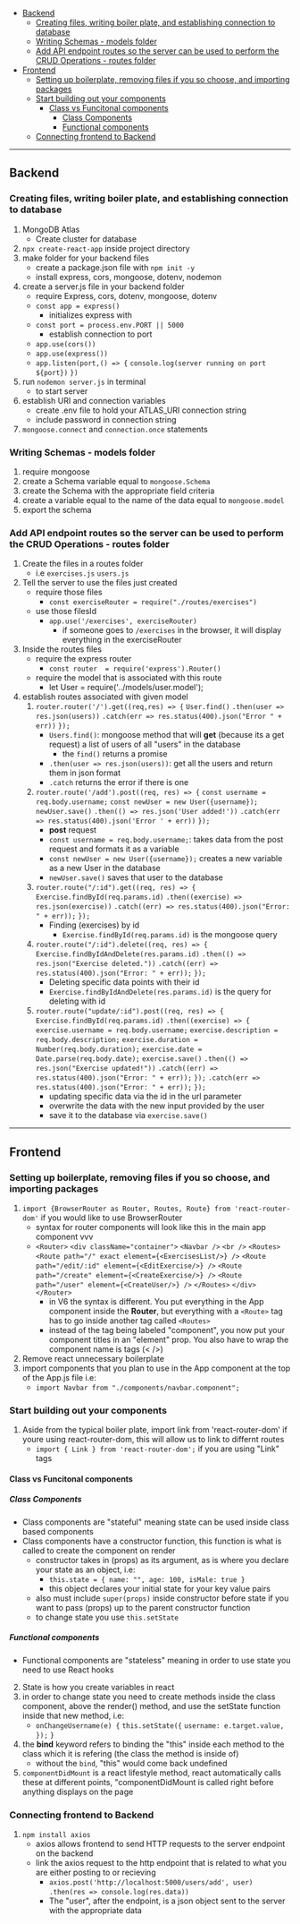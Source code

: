 

<!-- @import "[TOC]" {cmd="toc" depthFrom=1 depthTo=6 orderedList=false} -->

<!-- code_chunk_output -->

- [Backend](#backend)
  - [Creating files, writing boiler plate, and establishing connection to database](#creating-files-writing-boiler-plate-and-establishing-connection-to-database)
  - [Writing Schemas - models folder](#writing-schemas-models-folder)
  - [Add API endpoint routes so the server can be used to perform the CRUD Operations - routes folder](#add-api-endpoint-routes-so-the-server-can-be-used-to-perform-the-crud-operations-routes-folder)
- [Frontend](#frontend)
  - [Setting up boilerplate, removing files if you so choose, and importing packages](#setting-up-boilerplate-removing-files-if-you-so-choose-and-importing-packages)
  - [Start building out your components](#start-building-out-your-components)
    - [Class vs Funcitonal components](#class-vs-funcitonal-components)
      - [Class Components](#class-components)
      - [Functional components](#functional-components)
  - [Connecting frontend to Backend](#connecting-frontend-to-backend)

<!-- /code_chunk_output -->


<hr>

## Backend

### Creating files, writing boiler plate, and establishing connection to database

1. MongoDB Atlas
    - Create cluster for database
2. `npx create-react-app` inside project directory
3. make folder for your backend files
    - create a package.json file with `npm init -y`
    - install express, cors, mongoose, dotenv, nodemon
4. create a server.js file in your backend folder
    - require Express, cors, dotenv, mongoose, dotenv
    - `const app = express()`
        - initializes express with
    - `const port = process.env.PORT || 5000`
        - establish connection to port
    - `app.use(cors())`
    - `app.use(express())`
    - `app.listen(port,() => {`
        `console.log(server running on port ${port})`
        `})`
5. run `nodemon server.js` in terminal
    - to start server
6. establish URI and connection variables
    - create .env file to hold your ATLAS_URI connection string
    - include password in connection string
7. `mongoose.connect` and `connection.once` statements

### Writing Schemas - models folder

1. require mongoose
2. create a Schema variable equal to `mongoose.Schema`
3. create the Schema with the appropriate field criteria
4. create a variable equal to the name of the data equal to `mongoose.model`
5. export the schema

### Add API endpoint routes so the server can be used to perform the CRUD Operations - routes folder

1. Create the files in a routes folder 
    - i.e `exercises.js` `users.js`
2. Tell the server to use the files just created
    - require those files 
        - `const exerciseRouter = require("./routes/exercises")`
    - use those filesId
        - `app.use('/exercises', exerciseRouter)`
            - if someone goes to `/exercises` in the browser, it will display everything in the exerciseRouter
3. Inside the routes files
    - require the express router
        - `const router  = require('express').Router()`
    - require the model that is associated with this route
        - let User = require('../models/user.model');
4. establish routes associated with given model 
    1.  `router.router('/').get((req,res) => {`
            `User.find()`
                `.then(user => res.json(users))`
                `.catch(err => res.status(400).json("Error " + err))`
        `});`
        - `Users.find()`: mongoose method that will <b>get</b> (because its a get request) a list of users of all "users" in the database
            - the `find()` returns a promise
        - `.then(user => res.json(users))`: get all the users and return them in json format
        - `.catch` returns the error if there is one
    2.  `router.route('/add').post((req, res) => {`
            `const username = req.body.username;`
            `const newUser = new User({username});`
                `newUser.save()`
                    `.then(() => res.json('User added!'))`
                    `.catch(err => res.status(400).json('Error ' + err))`
        `});`
        - <b>post</b> request
        - `const username = req.body.username;`: takes data from the post request and formats it as a variable 
        - `const newUser = new User({username});` creates a new variable as a new User in the database
        - `newUser.save()` saves that user to the database
    3.  `router.route("/:id").get((req, res) => {`
            `Exercise.findById(req.params.id)`
                `.then((exercise) => res.json(exercise))`
                `.catch((err) => res.status(400).json("Error: " + err));`
        `});`
        - Finding (exercises) by id
            - `Exercise.findById(req.params.id)` is the mongoose query
    4.  `router.route("/:id").delete((req, res) => {`
            `Exercise.findByIdAndDelete(res.params.id)`
                `.then(() => res.json("Exercise deleted."))`
                `.catch((err) => res.status(400).json("Error: " + err));`
        `});`
        - Deleting specific data points with their id
        - `Exercise.findByIdAndDelete(res.params.id)` is the query for deleting with id
    5.  `router.route("update/:id").post((req, res) => {`
        `Exercise.findById(req.params.id)`
            `.then((exercise) => {`
                `exercise.username = req.body.username;`
                `exercise.description = req.body.description;`
                `exercise.duration = Number(req.body.duration);`
                `exercise.date = Date.parse(req.body.date);`
                `exercise.save()`
                    `.then(() => res.json("Exercise updated!"))`
                    `.catch((err) => res.status(400).json("Error: " + err));`
                `});`
            `.catch(err => res.status(400).json("Error: " + err));`
        `});`
        - updating specific data via the id in the url parameter
        - overwrite the data with the new input provided by the user
        - save it to the database via `exercise.save()`

<hr>

## Frontend

### Setting up boilerplate, removing files if you so choose, and importing packages

1. `import {BrowserRouter as Router, Routes, Route} from 'react-router-dom'` if you would like to use BrowserRouter
    - syntax for router components will look like this in the main app component vvv
    -   `<Router>`
            `<div className="container">`
                `<Navbar />`
                `<br />`
                `<Routes>`
                    `<Route path="/" exact element={<ExercisesList/>} />`
                    `<Route path="/edit/:id" element={<EditExercise/>} />`
                    `<Route path="/create" element={<CreateExercise/>} />`
                    `<Route path="/user" element={<CreateUser/>} />`
                `</Routes>`
            `</div>`
        `</Router>`
        - in V6 the syntax is different. You put everything in the App component inside the <b>Router</b>, but everything with a `<Route>` tag has to go inside another tag called `<Routes>`
        - instead of the tag being labeled "component", you now put your component titles in an "element" prop. You also have to wrap the component name is tags (< />) 
2. Remove react unnecessary boilerplate
3. import components that you plan to use in the App component at the top of the App.js file i.e:
    - `import Navbar from "./components/navbar.component";`

### Start building out your components 

1. Aside from the typical boiler plate, import link from 'react-router-dom' if youre using react-router-dom, this will allow us to link to differnt routes
    - `import { Link } from 'react-router-dom';` if you are using "Link" tags

#### Class vs Funcitonal components 
##### Class Components
- Class components are "stateful" meaning state can be used inside class based components
- Class components have a constructor function, this function is what is called to create the component on render 
    - constructor takes in (props) as its argument, as is where you declare your state as an object, i.e:
        - `this.state = { name: "", age: 100, isMale: true }`
        - this object declares your initial state for your key value pairs
    - also must include `super(props)` inside constructor before state if you want to pass (props) up to the parent constructor function
    - to change state you use `this.setState`
##### Functional components
- Functional components are "stateless" meaning in order to use state you need to use React hooks 

2. State is how you create variables in react
3. in order to change state you need to create methods inside the class component, above the render() method, and use the setState function inside that new method, i.e:
    -   `onChangeUsername(e) {`
            `this.setState({`
             `username: e.target.value,`
            `});`
        `}`
4. the <b>bind</b> keyword refers to binding the "this" inside each method to the class which it is refering (the class the method is inside of) 
    - without the `bind`, "this" would come back undefined
5. `componentDidMount` is a react lifestyle method, react automatically calls these at different points, "componentDidMount is called right before anything displays on the page

### Connecting frontend to Backend

1. `npm install axios`
    - axios allows frontend to send HTTP requests to the server endpoint on the backend 
    - link the axios request to the http endpoint that is related to what you are either posting to or recieving 
        - `axios.post('http://localhost:5000/users/add', user)`
            `.then(res => console.log(res.data))`
        - The "user", after the endpoint, is a json object sent to the server with the appropriate data